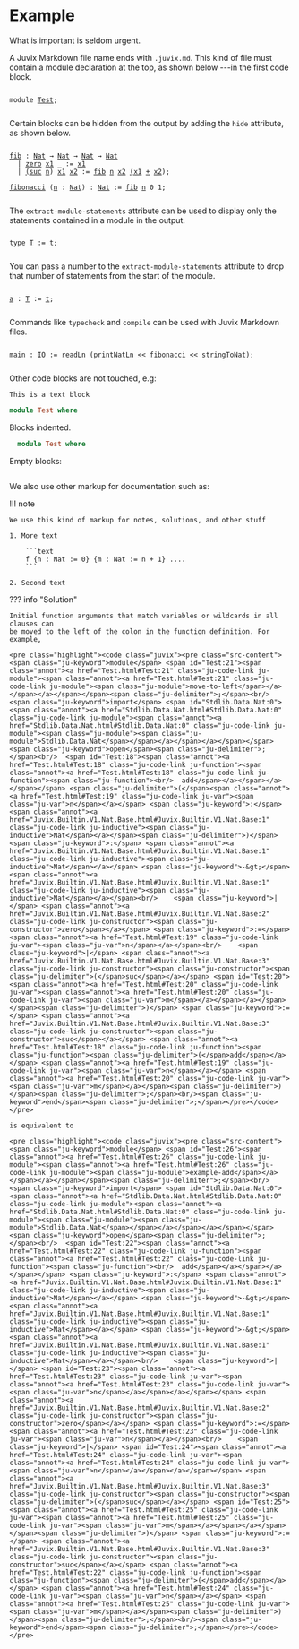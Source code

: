 # Example

What is important is seldom urgent.

A Juvix Markdown file name ends with `.juvix.md`. This kind of file must contain
a module declaration at the top, as shown below ---in the first code block.

<pre class="highlight"><code class="juvix"><pre class="src-content"><span class="ju-keyword">module</span> <span id="Test:0"><span class="annot"><a href="Test.html#Test:0" class="ju-code-link ju-module"><span class="annot"><a href="Test.html#Test:0" class="ju-code-link ju-module"><span class="ju-module"><span class="ju-module">Test</span></span></a></span></a></span></span><span class="ju-delimiter">;</span><br/></pre></code></pre>

Certain blocks can be hidden from the output by adding the `hide` attribute, as shown below.



<pre class="highlight"><code class="juvix"><pre class="src-content"><span id="Test:1"><span class="annot"><a href="Test.html#Test:1" class="ju-code-link ju-function"><span class="annot"><a href="Test.html#Test:1" class="ju-code-link ju-function"><span class="ju-function">fib</span></a></span></a></span></span> <span class="ju-keyword">:</span> <span class="annot"><a href="Juvix.Builtin.V1.Nat.Base.html#Juvix.Builtin.V1.Nat.Base:1" class="ju-code-link ju-inductive"><span class="ju-inductive">Nat</span></a></span> <span class="ju-keyword">→</span> <span class="annot"><a href="Juvix.Builtin.V1.Nat.Base.html#Juvix.Builtin.V1.Nat.Base:1" class="ju-code-link ju-inductive"><span class="ju-inductive">Nat</span></a></span> <span class="ju-keyword">→</span> <span class="annot"><a href="Juvix.Builtin.V1.Nat.Base.html#Juvix.Builtin.V1.Nat.Base:1" class="ju-code-link ju-inductive"><span class="ju-inductive">Nat</span></a></span> <span class="ju-keyword">→</span> <span class="annot"><a href="Juvix.Builtin.V1.Nat.Base.html#Juvix.Builtin.V1.Nat.Base:1" class="ju-code-link ju-inductive"><span class="ju-inductive">Nat</span></a></span><br/>  <span class="ju-keyword">|</span> <span class="annot"><a href="Juvix.Builtin.V1.Nat.Base.html#Juvix.Builtin.V1.Nat.Base:2" class="ju-code-link ju-constructor"><span class="ju-constructor">zero</span></a></span> <span id="Test:3"><span class="annot"><a href="Test.html#Test:3" class="ju-code-link ju-var"><span class="annot"><a href="Test.html#Test:3" class="ju-code-link ju-var"><span class="ju-var">x1</span></a></span></a></span></span> <span class="ju-keyword">_</span> <span class="ju-keyword">:=</span> <span class="annot"><a href="Test.html#Test:3" class="ju-code-link ju-var"><span class="ju-var">x1</span></a></span><br/>  <span class="ju-keyword">|</span> <span class="annot"><a href="Juvix.Builtin.V1.Nat.Base.html#Juvix.Builtin.V1.Nat.Base:3" class="ju-code-link ju-constructor"><span class="ju-constructor"><span class="ju-delimiter">(</span>suc</span></a></span> <span id="Test:4"><span class="annot"><a href="Test.html#Test:4" class="ju-code-link ju-var"><span class="annot"><a href="Test.html#Test:4" class="ju-code-link ju-var"><span class="ju-var">n</span></a></span></a></span></span><span class="ju-delimiter">)</span> <span id="Test:5"><span class="annot"><a href="Test.html#Test:5" class="ju-code-link ju-var"><span class="annot"><a href="Test.html#Test:5" class="ju-code-link ju-var"><span class="ju-var">x1</span></a></span></a></span></span> <span id="Test:6"><span class="annot"><a href="Test.html#Test:6" class="ju-code-link ju-var"><span class="annot"><a href="Test.html#Test:6" class="ju-code-link ju-var"><span class="ju-var">x2</span></a></span></a></span></span> <span class="ju-keyword">:=</span> <span class="annot"><a href="Test.html#Test:1" class="ju-code-link ju-function"><span class="ju-function">fib</span></a></span> <span class="annot"><a href="Test.html#Test:4" class="ju-code-link ju-var"><span class="ju-var">n</span></a></span> <span class="annot"><a href="Test.html#Test:6" class="ju-code-link ju-var"><span class="ju-var">x2</span></a></span> <span class="annot"><a href="Test.html#Test:5" class="ju-code-link ju-var"><span class="ju-var"><span class="ju-delimiter">(</span>x1</span></a></span> <span class="annot"><a href="Juvix.Builtin.V1.Trait.Natural.html#Juvix.Builtin.V1.Trait.Natural:8" class="ju-code-link ju-function"><span class="ju-function">+</span></a></span> <span class="annot"><a href="Test.html#Test:6" class="ju-code-link ju-var"><span class="ju-var">x2</span></a></span><span class="ju-delimiter">)</span><span class="ju-delimiter">;</span><br/><br/><span id="Test:2"><span class="annot"><a href="Test.html#Test:2" class="ju-code-link ju-function"><span class="annot"><a href="Test.html#Test:2" class="ju-code-link ju-function"><span class="ju-function">fibonacci</span></a></span></a></span></span> <span class="ju-delimiter">(</span><span class="annot"><a href="Test.html#Test:7" class="ju-code-link ju-var"><span class="ju-var">n</span></a></span> <span class="ju-keyword">:</span> <span class="annot"><a href="Juvix.Builtin.V1.Nat.Base.html#Juvix.Builtin.V1.Nat.Base:1" class="ju-code-link ju-inductive"><span class="ju-inductive">Nat</span></a></span><span class="ju-delimiter">)</span> <span class="ju-keyword">:</span> <span class="annot"><a href="Juvix.Builtin.V1.Nat.Base.html#Juvix.Builtin.V1.Nat.Base:1" class="ju-code-link ju-inductive"><span class="ju-inductive">Nat</span></a></span> <span class="ju-keyword">:=</span> <span class="annot"><a href="Test.html#Test:1" class="ju-code-link ju-function"><span class="ju-function">fib</span></a></span> <span class="annot"><a href="Test.html#Test:7" class="ju-code-link ju-var"><span class="ju-var">n</span></a></span> <span class="ju-number">0</span> <span class="ju-number">1</span><span class="ju-delimiter">;</span></pre></code></pre>

The `extract-module-statements` attribute can be used to display only the statements contained in a module in the output.

<pre class="highlight"><code class="juvix"><pre class="src-content"><span class="ju-keyword">type</span> <span id="Test:8"><span class="annot"><a href="Test.html#Test:8" class="ju-code-link ju-inductive"><span class="annot"><a href="Test.html#Test:8" class="ju-code-link ju-inductive"><span class="ju-inductive">T</span></a></span></a></span></span> <span class="ju-keyword">:=</span> <span id="Test:9"><span class="annot"><a href="Test.html#Test:9" class="ju-code-link ju-constructor"><span class="annot"><a href="Test.html#Test:9" class="ju-code-link ju-constructor"><span class="ju-constructor">t</span></a></span></a></span></span><span class="ju-delimiter">;</span></pre></code></pre>

You can pass a number to the `extract-module-statements` attribute to drop that number of statements from the start of the module.

<pre class="highlight"><code class="juvix"><pre class="src-content"><span id="Test:15"><span class="annot"><a href="Test.html#Test:15" class="ju-code-link ju-function"><span class="annot"><a href="Test.html#Test:15" class="ju-code-link ju-function"><span class="ju-function">a</span></a></span></a></span></span> <span class="ju-keyword">:</span> <span class="annot"><a href="Test.html#Test:12" class="ju-code-link ju-inductive"><span class="ju-inductive">T</span></a></span> <span class="ju-keyword">:=</span> <span class="annot"><a href="Test.html#Test:13" class="ju-code-link ju-constructor"><span class="ju-constructor">t</span></a></span><span class="ju-delimiter">;</span></pre></code></pre>

Commands like `typecheck` and `compile` can be used with Juvix Markdown files.

<pre class="highlight"><code class="juvix"><pre class="src-content"><span id="Test:17"><span class="annot"><a href="Test.html#Test:17" class="ju-code-link ju-function"><span class="annot"><a href="Test.html#Test:17" class="ju-code-link ju-function"><span class="ju-function">main</span></a></span></a></span></span> <span class="ju-keyword">:</span> <span class="annot"><a href="Stdlib.System.IO.Base.html#Stdlib.System.IO.Base:1" class="ju-code-link ju-inductive"><span class="ju-axiom">IO</span></a></span> <span class="ju-keyword">:=</span> <span class="annot"><a href="Stdlib.System.IO.String.html#Stdlib.System.IO.String:2" class="ju-code-link ju-function"><span class="ju-axiom">readLn</span></a></span> <span class="annot"><a href="Stdlib.System.IO.Nat.html#Stdlib.System.IO.Nat:2" class="ju-code-link ju-function"><span class="ju-function"><span class="ju-delimiter">(</span>printNatLn</span></a></span> <span class="annot"><a href="Stdlib.Function.html#Stdlib.Function:1" class="ju-code-link ju-function"><span class="ju-function">&lt;&lt;</span></a></span> <span class="annot"><a href="Test.html#Test:2" class="ju-code-link ju-function"><span class="ju-function">fibonacci</span></a></span> <span class="annot"><a href="Stdlib.Function.html#Stdlib.Function:1" class="ju-code-link ju-function"><span class="ju-function">&lt;&lt;</span></a></span> <span class="annot"><a href="Stdlib.Data.Nat.html#Stdlib.Data.Nat:2" class="ju-code-link ju-function"><span class="ju-axiom">stringToNat</span></a></span><span class="ju-delimiter">)</span><span class="ju-delimiter">;</span></pre></code></pre>

Other code blocks are not touched, e.g:

```text
This is a text block
```


```haskell
module Test where
```

Blocks indented.

  ```haskell
    module Test where
  ```

Empty blocks:

```
```

We also use other markup for documentation such as:

!!! note

    We use this kind of markup for notes, solutions, and other stuff

    1. More text

        ```text
        f {n : Nat := 0} {m : Nat := n + 1} ....
        ```

    2. Second text


??? info "Solution"

    Initial function arguments that match variables or wildcards in all clauses can
    be moved to the left of the colon in the function definition. For example,

    <pre class="highlight"><code class="juvix"><pre class="src-content"><span class="ju-keyword">module</span> <span id="Test:21"><span class="annot"><a href="Test.html#Test:21" class="ju-code-link ju-module"><span class="annot"><a href="Test.html#Test:21" class="ju-code-link ju-module"><span class="ju-module">move-to-left</span></a></span></a></span></span><span class="ju-delimiter">;</span><br/>  <span class="ju-keyword">import</span> <span id="Stdlib.Data.Nat:0"><span class="annot"><a href="Stdlib.Data.Nat.html#Stdlib.Data.Nat:0" class="ju-code-link ju-module"><span class="annot"><a href="Stdlib.Data.Nat.html#Stdlib.Data.Nat:0" class="ju-code-link ju-module"><span class="ju-module"><span class="ju-module">Stdlib.Data.Nat</span></span></a></span></a></span></span> <span class="ju-keyword">open</span><span class="ju-delimiter">;</span><br/>  <span id="Test:18"><span class="annot"><a href="Test.html#Test:18" class="ju-code-link ju-function"><span class="annot"><a href="Test.html#Test:18" class="ju-code-link ju-function"><span class="ju-function"><br/>  add</span></a></span></a></span></span> <span class="ju-delimiter">(</span><span class="annot"><a href="Test.html#Test:19" class="ju-code-link ju-var"><span class="ju-var">n</span></a></span> <span class="ju-keyword">:</span> <span class="annot"><a href="Juvix.Builtin.V1.Nat.Base.html#Juvix.Builtin.V1.Nat.Base:1" class="ju-code-link ju-inductive"><span class="ju-inductive">Nat</span></a></span><span class="ju-delimiter">)</span> <span class="ju-keyword">:</span> <span class="annot"><a href="Juvix.Builtin.V1.Nat.Base.html#Juvix.Builtin.V1.Nat.Base:1" class="ju-code-link ju-inductive"><span class="ju-inductive">Nat</span></a></span> <span class="ju-keyword">-&gt;</span> <span class="annot"><a href="Juvix.Builtin.V1.Nat.Base.html#Juvix.Builtin.V1.Nat.Base:1" class="ju-code-link ju-inductive"><span class="ju-inductive">Nat</span></a></span><br/>    <span class="ju-keyword">|</span> <span class="annot"><a href="Juvix.Builtin.V1.Nat.Base.html#Juvix.Builtin.V1.Nat.Base:2" class="ju-code-link ju-constructor"><span class="ju-constructor">zero</span></a></span> <span class="ju-keyword">:=</span> <span class="annot"><a href="Test.html#Test:19" class="ju-code-link ju-var"><span class="ju-var">n</span></a></span><br/>    <span class="ju-keyword">|</span> <span class="annot"><a href="Juvix.Builtin.V1.Nat.Base.html#Juvix.Builtin.V1.Nat.Base:3" class="ju-code-link ju-constructor"><span class="ju-constructor"><span class="ju-delimiter">(</span>suc</span></a></span> <span id="Test:20"><span class="annot"><a href="Test.html#Test:20" class="ju-code-link ju-var"><span class="annot"><a href="Test.html#Test:20" class="ju-code-link ju-var"><span class="ju-var">m</span></a></span></a></span></span><span class="ju-delimiter">)</span> <span class="ju-keyword">:=</span> <span class="annot"><a href="Juvix.Builtin.V1.Nat.Base.html#Juvix.Builtin.V1.Nat.Base:3" class="ju-code-link ju-constructor"><span class="ju-constructor">suc</span></a></span> <span class="annot"><a href="Test.html#Test:18" class="ju-code-link ju-function"><span class="ju-function"><span class="ju-delimiter">(</span>add</span></a></span> <span class="annot"><a href="Test.html#Test:19" class="ju-code-link ju-var"><span class="ju-var">n</span></a></span> <span class="annot"><a href="Test.html#Test:20" class="ju-code-link ju-var"><span class="ju-var">m</span></a></span><span class="ju-delimiter">)</span><span class="ju-delimiter">;</span><br/><span class="ju-keyword">end</span><span class="ju-delimiter">;</span></pre></code></pre>

    is equivalent to

    <pre class="highlight"><code class="juvix"><pre class="src-content"><span class="ju-keyword">module</span> <span id="Test:26"><span class="annot"><a href="Test.html#Test:26" class="ju-code-link ju-module"><span class="annot"><a href="Test.html#Test:26" class="ju-code-link ju-module"><span class="ju-module">example-add</span></a></span></a></span></span><span class="ju-delimiter">;</span><br/>  <span class="ju-keyword">import</span> <span id="Stdlib.Data.Nat:0"><span class="annot"><a href="Stdlib.Data.Nat.html#Stdlib.Data.Nat:0" class="ju-code-link ju-module"><span class="annot"><a href="Stdlib.Data.Nat.html#Stdlib.Data.Nat:0" class="ju-code-link ju-module"><span class="ju-module"><span class="ju-module">Stdlib.Data.Nat</span></span></a></span></a></span></span> <span class="ju-keyword">open</span><span class="ju-delimiter">;</span><br/>  <span id="Test:22"><span class="annot"><a href="Test.html#Test:22" class="ju-code-link ju-function"><span class="annot"><a href="Test.html#Test:22" class="ju-code-link ju-function"><span class="ju-function"><br/>  add</span></a></span></a></span></span> <span class="ju-keyword">:</span> <span class="annot"><a href="Juvix.Builtin.V1.Nat.Base.html#Juvix.Builtin.V1.Nat.Base:1" class="ju-code-link ju-inductive"><span class="ju-inductive">Nat</span></a></span> <span class="ju-keyword">-&gt;</span> <span class="annot"><a href="Juvix.Builtin.V1.Nat.Base.html#Juvix.Builtin.V1.Nat.Base:1" class="ju-code-link ju-inductive"><span class="ju-inductive">Nat</span></a></span> <span class="ju-keyword">-&gt;</span> <span class="annot"><a href="Juvix.Builtin.V1.Nat.Base.html#Juvix.Builtin.V1.Nat.Base:1" class="ju-code-link ju-inductive"><span class="ju-inductive">Nat</span></a></span><br/>    <span class="ju-keyword">|</span> <span id="Test:23"><span class="annot"><a href="Test.html#Test:23" class="ju-code-link ju-var"><span class="annot"><a href="Test.html#Test:23" class="ju-code-link ju-var"><span class="ju-var">n</span></a></span></a></span></span> <span class="annot"><a href="Juvix.Builtin.V1.Nat.Base.html#Juvix.Builtin.V1.Nat.Base:2" class="ju-code-link ju-constructor"><span class="ju-constructor">zero</span></a></span> <span class="ju-keyword">:=</span> <span class="annot"><a href="Test.html#Test:23" class="ju-code-link ju-var"><span class="ju-var">n</span></a></span><br/>    <span class="ju-keyword">|</span> <span id="Test:24"><span class="annot"><a href="Test.html#Test:24" class="ju-code-link ju-var"><span class="annot"><a href="Test.html#Test:24" class="ju-code-link ju-var"><span class="ju-var">n</span></a></span></a></span></span> <span class="annot"><a href="Juvix.Builtin.V1.Nat.Base.html#Juvix.Builtin.V1.Nat.Base:3" class="ju-code-link ju-constructor"><span class="ju-constructor"><span class="ju-delimiter">(</span>suc</span></a></span> <span id="Test:25"><span class="annot"><a href="Test.html#Test:25" class="ju-code-link ju-var"><span class="annot"><a href="Test.html#Test:25" class="ju-code-link ju-var"><span class="ju-var">m</span></a></span></a></span></span><span class="ju-delimiter">)</span> <span class="ju-keyword">:=</span> <span class="annot"><a href="Juvix.Builtin.V1.Nat.Base.html#Juvix.Builtin.V1.Nat.Base:3" class="ju-code-link ju-constructor"><span class="ju-constructor">suc</span></a></span> <span class="annot"><a href="Test.html#Test:22" class="ju-code-link ju-function"><span class="ju-function"><span class="ju-delimiter">(</span>add</span></a></span> <span class="annot"><a href="Test.html#Test:24" class="ju-code-link ju-var"><span class="ju-var">n</span></a></span> <span class="annot"><a href="Test.html#Test:25" class="ju-code-link ju-var"><span class="ju-var">m</span></a></span><span class="ju-delimiter">)</span><span class="ju-delimiter">;</span><br/><span class="ju-keyword">end</span><span class="ju-delimiter">;</span></pre></code></pre>
